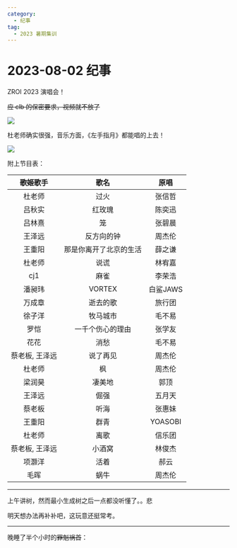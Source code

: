 ```yaml
---
category:
  - 纪事
tag:
  - 2023 暑期集训
---
```


# 2023-08-02 纪事

ZROI 2023 演唱会！

~~应 clb 的保密要求，视频就不放了~~

<!-- more -->

![](http://zihanhu-blog.oss-cn-shanghai.aliyuncs.com/image/IMG-20230802-181452-edit-307250682069783.jpg)

杜老师确实很强，音乐方面，《左手指月》都能唱的上去！

![](http://zihanhu-blog.oss-cn-shanghai.aliyuncs.com/image/01046a5cde07c5be30825c8c732a3f8c.png)

附上节目表：

| ~~歌姬~~歌手   | 歌名                 | 原唱       |
| :-----------: | :------------------: | :--------: |
| 杜老师        | 过火                  | 张信哲     |
| 吕秋实        | 红玫瑰                | 陈奕迅     |
| 吕林熹        | 笼                   | 张碧晨     |
| 王泽远        | 反方向的钟            | 周杰伦     |
| 王重阳        | 那是你离开了北京的生活 | 薛之谦     |
| 杜老师        | 说谎                  | 林宥嘉     |
| cj1           | 麻雀                 | 李荣浩     |
| 潘昶玮        | VORTEX               | 白鲨JAWS   |
| 万成章        | 逝去的歌              | 旅行团     |
| 徐子洋        | 牧马城市              | 毛不易     |
| 罗恺          | 一千个伤心的理由       | 张学友     |
| 花花          | 消愁                  | 毛不易     |
| 蔡老板, 王泽远 | 说了再见              | 周杰伦     |
| 杜老师        | 枫                    | 周杰伦     |
| 梁润昊        | 凄美地                | 郭顶       |
| 王泽远        | 倔强                  | 五月天     |
| 蔡老板        | 听海                  | 张惠妹     |
| 王重阳        | 群青                  | YOASOBI    |
| 杜老师        | 离歌                  | 信乐团     |
| 蔡老板, 王泽远 | 小酒窝                | 林俊杰     |
| 项灏洋        | 活着                  | 郝云       |
| 毛晖          | 蜗牛                  | 周杰伦     |

---

上午讲树，然而最小生成树之后一点都没听懂了。。悲

明天想办法再补补吧，这玩意还挺常考。

---

晚睡了半个小时的~~罪魁祸首~~：

<BiliBili bvid='BV1ph4y1g75E' />
